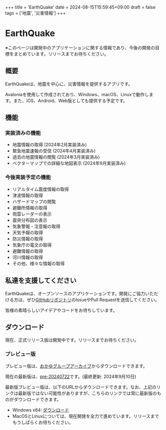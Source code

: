 +++
title = 'EarthQuake'
date = 2024-08-15T15:59:45+09:00
draft = false
tags = ['地震', '災害情報']
+++

# EarthQuake

※このページは開発中のアプリケーションに関する情報であり、今後の開発の目標をまとめています。リリースまでお待ちください。

## 概要

EarthQuakeは、地震を中心に、災害情報を提供するアプリです。

Avaloniaを使用して作成されており、Windows、macOS、Linuxで動作します。また、iOS、Android、Web版としても提供する予定です。

## 機能

### 実装済みの機能
- 地震情報の取得 (2024年2月実装済み)
- 緊急地震速報の受信 (2024年4月実装済み)
- 過去の地震情報の閲覧 (2024年3月実装済み)
- ベクターマップでの詳細な地図表示 (2024年9月実装済み)

### 今後実装予定の機能
- リアルタイム震度情報の取得
- 津波情報の取得
- ハザードマップの閲覧
- 避難所情報の取得
- 雨雲レーダーの表示
- 震央分布図の表示
- 気象警報・注意報の取得
- 天気予報の取得
- 防災情報の取得
- 気象庁の電文の取得
- 避難情報の取得
- 河川情報の取得
- その他、様々な情報の取得

## 私達を支援してください

EarthQuakeは、オープンソースのアプリケーションです。開発にご協力いただける方は、ぜひ[GitHubリポジトリ](https://github.com/yossy4411/EarthQuake)のIssueやPull Requestを送信してください。

皆様の素晴らしいアイデアやコードをお待ちしています。

## ダウンロード

現在、正式リリース版は開発中です。リリースまでお待ちください。

### プレビュー版

プレビュー版は、[おかゆグループアーカイブ](https://archive.okayugroup.com)からダウンロードできます。

現在の最新版は、[pre-20240722](https://archive.okayugroup.com/public/earthquake/desktop/pre-20240722/)です。(最終更新: 2024年9月10日)

最新版プレビュー版は、以下のURLからダウンロードできます。なお、上記のリンクは最新版ではない可能性がありますが、こちらのリンクでは常に最新版のものがダウンロードできます。
- Windows x64: [ダウンロード](https://archive.okayugroup.com/public/earthquake/desktop/latest/win-x64.zip)
- MacOSとLinuxについては、現在開発を全力で進めています。リリースまでもうしばらくお待ちください。